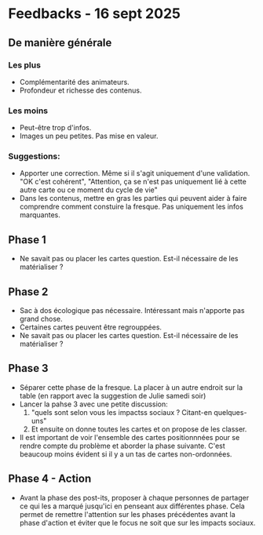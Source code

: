 # Feedbacks - 16 sept 2025

## De manière générale

### Les plus

  * Complémentarité des animateurs.
  * Profondeur et richesse des contenus.

### Les moins

  * Peut-être trop d'infos.
  * Images un peu petites. Pas mise en valeur.

### Suggestions:

  * Apporter une correction. Même si il s'agit uniquement d'une validation. "OK c'est cohérent", "Attention, ça se n'est pas uniquement lié à cette autre carte ou ce moment du cycle de vie"
  * Dans les contenus, mettre en gras les parties qui peuvent aider à faire comprendre comment constuire la fresque. Pas uniquement les infos marquantes.

## Phase 1

  * Ne savait pas ou placer les cartes question. Est-il nécessaire de les matérialiser ?

## Phase 2

  * Sac à dos écologique pas nécessaire. Intéressant mais n'apporte pas grand chose.
  * Certaines cartes peuvent être regrouppées.
  * Ne savait pas ou placer les cartes question. Est-il nécessaire de les matérialiser ?

## Phase 3

  * Séparer cette phase de la fresque. La placer à un autre endroit sur la table (en rapport avec la suggestion de Julie samedi soir)
  * Lancer la pahse 3 avec une petite discussion:
    1. "quels sont selon vous les impactss sociaux ? Citant-en quelques-uns"
    2. Et ensuite on donne toutes les cartes et on propose de les classer.
  * Il est important de voir l'ensemble des cartes positionnnées pour se rendre compte du problème et aborder la phase suivante. C'est beaucoup moins évident si il y a un tas de cartes non-ordonnées.

## Phase 4 - Action

  * Avant la phase des post-its, proposer à chaque personnes de partager ce qui les a marqué jusqu'ici en penseant aux différentes phase. Cela permet de remettre l'attention sur les phases précédentes avant la phase d'action et éviter que le focus ne soit que sur les impacts sociaux.